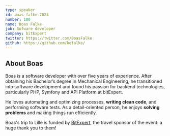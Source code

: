 ```yaml
---
type: speaker
id: boas-falke-2024
number: 100
name: Boas Falke
job: Sofware developer
company: bitExpert
twitter: https://twitter.com/BoasFalke
github: https://github.com/bofalke/
---
```


## About Boas

Boas is a software developer with over five years of experience. After obtaining his Bachelor’s degree in Mechanical Engineering, he transitioned into software development and found his passion for backend technologies, particularly PHP, Symfony and API Platform at bitExpert.

He loves automating and optimizing processes, **writing clean code**, and performing software tests. As a detail-oriented person, he enjoys **solving problems** and making things run efficiently.

Boas's trip to Lille is funded by [BitExpert](https://www.bitexpert.de/de), the travel sponsor of the event: a huge thank you to them!
